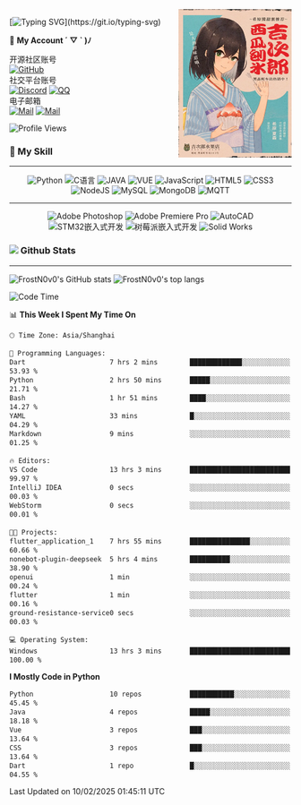 <img align="right" src="https://raw.githubusercontent.com/FrostN0v0/FrostN0v0/main/assets/image.jpg" width='40%' alt="希原·夏森——From 《黑森町奇谭》">

[![Typing SVG](https://readme-typing-svg.herokuapp.com?size=25&duration=2500&color=8C43EA&vCenter=true&width=200&height=40&lines=Hi+there+%F0%9F%91%8B%F0%9F%8F%BB;I'm+FrostN0v0.)](https://git.io/typing-svg)


📱 **My Account ´ ▽ ` )ﾉ**


<!-- tags -->
开源社区账号 <br>
[![GitHub](https://img.shields.io/badge/GitHub-FrostN0v0-FF6A6A?style=flat-square&logo=github)](https://github.com/FrostN0v0)
<br> 
社交平台账号 <br>
[![Discord](https://img.shields.io/badge/Discord-@Adorable_0v0-5A67F2?style=flat-square&logo=discord)](https://discord.com/channels/@adorable_0v0)
[![QQ](https://img.shields.io/badge/QQ@FrostN0v0-2283FF?style=flat-square&logo=QQ)](http://wpa.qq.com/msgrd?v=3&uin=1614591760&site=qq&menu=yes)
<br>
电子邮箱 <br>
[![Mail](https://img.shields.io/badge/GMail-suny25802@gmail.com-EA4335?style=flat-square&logo=gmail)](mailto:suny25802@gmail.com)
[![Mail](https://img.shields.io/badge/QQMail-1614591760@qq.com-EA4335?style=flat-square)](mailto:1614591760@qq.com)


![Profile Views](https://moe-counter.glitch.me/get/@:FrostN0v0)

### <div >🌟 My Skill</div>


<hr>

<p align="center">
  <img src="https://img.shields.io/badge/python-3670A0?style=for-the-badge&logo=python&logoColor=ffdd54" alt="Python">
  <img src="https://img.shields.io/badge/C-%2332B9CC.svg?style=for-the-badge&logo=c&logoColor=white" alt="C语言">
  <img src="https://img.shields.io/badge/java-%23F09B00.svg?style=for-the-badge&logo=openjdk&logoColor=white" alt="JAVA">
    <img src="https://img.shields.io/badge/Vue-%23209B00.svg?style=for-the-badge&logo=Vue.js&logoColor=white" alt="VUE">
  <img src="https://img.shields.io/badge/javascript-%23323330.svg?style=for-the-badge&logo=javascript&logoColor=%23F7DF1E" alt="JavaScript">
  <img src="https://img.shields.io/badge/html5-%23E34F26.svg?style=for-the-badge&logo=html5&logoColor=white" alt="HTML5">
  <img src="https://img.shields.io/badge/css3-%231572B6.svg?style=for-the-badge&logo=css3&logoColor=white" alt="CSS3">
  <img src="https://img.shields.io/badge/node.js-6DA55F?style=for-the-badge&logo=node.js&logoColor=white" alt="NodeJS">
  <img src="https://img.shields.io/badge/mysql-%2300f.svg?style=for-the-badge&logo=mysql&logoColor=white" alt="MySQL">
  <img src="https://img.shields.io/badge/MongoDB-%234ea94b.svg?style=for-the-badge&logo=mongodb&logoColor=white" alt="MongoDB">
  <img src="https://img.shields.io/badge/MQTT-%234e0066.svg?style=for-the-badge&logo=MQTT&logoColor=white" alt="MQTT">
</p>

<hr>

<p align="center">
  <img src="https://img.shields.io/badge/adobe%20photoshop-%2331A8FF.svg?style=for-the-badge&logo=adobe%20photoshop&logoColor=white" alt="Adobe Photoshop">
  <img src="https://img.shields.io/badge/adobe%20Premiere Pro-%23FF9A00.svg?style=for-the-badge&logo=adobe%20Premiere Pro&logoColor=white" alt="Adobe Premiere Pro">
  <img src="https://img.shields.io/badge/autocad-%2331a94b.svg?style=for-the-badge&logo=autocad&logoColor=E51050" alt="AutoCAD">
  <img src="https://img.shields.io/badge/STM32嵌入式开发-%2331a0A0.svg?style=for-the-badge&logo=stmicroelectronics&logoColor=03234B" alt="STM32嵌入式开发">
  <img src="https://img.shields.io/badge/Raspberry Pi-%2315a0D0.svg?style=for-the-badge&logo=raspberrypi&logoColor=A22846" alt="树莓派嵌入式开发">
  <img src="https://www.3ds.com/assets/3ds-navigation/Solidworks-logo_red.svg" alt="Solid Works">
</p>

### <div><img src="https://media.giphy.com/media/WUlplcMpOCEmTGBtBW/giphy.gif" width="30"> Github Stats</div>

---

  <img src="https://github-readme-stats.vercel.app/api?username=FrostN0v0&count_private=true&show_icons=true&theme=moltack&hide_title=true"  alt="FrostN0v0's GitHub stats" align='center'></img>
  <img src="https://github-readme-stats.vercel.app/api/top-langs/?username=FrostN0v0&layout=compact&theme=moltack"   align='center'  alt="FrostN0v0's top langs"></img>

<!--START_SECTION:waka-->
![Code Time](http://img.shields.io/badge/Code%20Time-532%20hrs%205%20mins-blue)

📊 **This Week I Spent My Time On** 

```text
🕑︎ Time Zone: Asia/Shanghai

💬 Programming Languages: 
Dart                     7 hrs 2 mins        █████████████░░░░░░░░░░░░   53.93 % 
Python                   2 hrs 50 mins       █████░░░░░░░░░░░░░░░░░░░░   21.71 % 
Bash                     1 hr 51 mins        ████░░░░░░░░░░░░░░░░░░░░░   14.27 % 
YAML                     33 mins             █░░░░░░░░░░░░░░░░░░░░░░░░   04.29 % 
Markdown                 9 mins              ░░░░░░░░░░░░░░░░░░░░░░░░░   01.25 % 

🔥 Editors: 
VS Code                  13 hrs 3 mins       █████████████████████████   99.97 % 
IntelliJ IDEA            0 secs              ░░░░░░░░░░░░░░░░░░░░░░░░░   00.03 % 
WebStorm                 0 secs              ░░░░░░░░░░░░░░░░░░░░░░░░░   00.01 % 

🐱‍💻 Projects: 
flutter_application_1    7 hrs 55 mins       ███████████████░░░░░░░░░░   60.66 % 
nonebot-plugin-deepseek  5 hrs 4 mins        ██████████░░░░░░░░░░░░░░░   38.90 % 
openui                   1 min               ░░░░░░░░░░░░░░░░░░░░░░░░░   00.24 % 
flutter                  1 min               ░░░░░░░░░░░░░░░░░░░░░░░░░   00.16 % 
ground-resistance-service0 secs              ░░░░░░░░░░░░░░░░░░░░░░░░░   00.03 % 

💻 Operating System: 
Windows                  13 hrs 3 mins       █████████████████████████   100.00 % 
```

**I Mostly Code in Python** 

```text
Python                   10 repos            ███████████░░░░░░░░░░░░░░   45.45 % 
Java                     4 repos             █████░░░░░░░░░░░░░░░░░░░░   18.18 % 
Vue                      3 repos             ███░░░░░░░░░░░░░░░░░░░░░░   13.64 % 
CSS                      3 repos             ███░░░░░░░░░░░░░░░░░░░░░░   13.64 % 
Dart                     1 repo              █░░░░░░░░░░░░░░░░░░░░░░░░   04.55 % 
```




 Last Updated on 10/02/2025 01:45:11 UTC
<!--END_SECTION:waka-->
